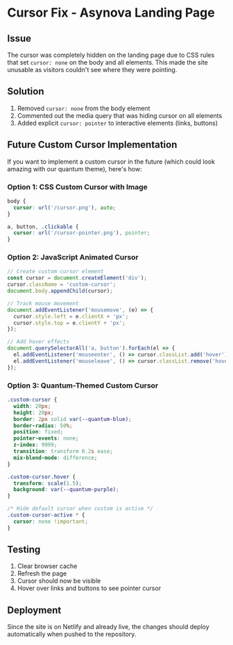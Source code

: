 # Cursor Fix - Asynova Landing Page

## Issue
The cursor was completely hidden on the landing page due to CSS rules that set `cursor: none` on the body and all elements. This made the site unusable as visitors couldn't see where they were pointing.

## Solution
1. Removed `cursor: none` from the body element
2. Commented out the media query that was hiding cursor on all elements
3. Added explicit `cursor: pointer` to interactive elements (links, buttons)

## Future Custom Cursor Implementation

If you want to implement a custom cursor in the future (which could look amazing with our quantum theme), here's how:

### Option 1: CSS Custom Cursor with Image
```css
body {
  cursor: url('/cursor.png'), auto;
}

a, button, .clickable {
  cursor: url('/cursor-pointer.png'), pointer;
}
```

### Option 2: JavaScript Animated Cursor
```javascript
// Create custom cursor element
const cursor = document.createElement('div');
cursor.className = 'custom-cursor';
document.body.appendChild(cursor);

// Track mouse movement
document.addEventListener('mousemove', (e) => {
  cursor.style.left = e.clientX + 'px';
  cursor.style.top = e.clientY + 'px';
});

// Add hover effects
document.querySelectorAll('a, button').forEach(el => {
  el.addEventListener('mouseenter', () => cursor.classList.add('hover'));
  el.addEventListener('mouseleave', () => cursor.classList.remove('hover'));
});
```

### Option 3: Quantum-Themed Custom Cursor
```css
.custom-cursor {
  width: 20px;
  height: 20px;
  border: 2px solid var(--quantum-blue);
  border-radius: 50%;
  position: fixed;
  pointer-events: none;
  z-index: 9999;
  transition: transform 0.2s ease;
  mix-blend-mode: difference;
}

.custom-cursor.hover {
  transform: scale(1.5);
  background: var(--quantum-purple);
}

/* Hide default cursor when custom is active */
.custom-cursor-active * {
  cursor: none !important;
}
```

## Testing
1. Clear browser cache
2. Refresh the page
3. Cursor should now be visible
4. Hover over links and buttons to see pointer cursor

## Deployment
Since the site is on Netlify and already live, the changes should deploy automatically when pushed to the repository.
